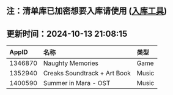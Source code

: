 ## 注：清单库已加密想要入库请使用 ([入库工具](https://github.com/BlankTMing/ManifestAutoUpdate/releases))

## 更新时间：2024-10-13 21:08:15
| AppID | 名称 | 类型  |
| :-------------------- | :----------------------------- | :----------- |
| 1346870 | Naughty Memories| Game |
| 1352940 | Creaks Soundtrack + Art Book| Music |
| 1400590 | Summer in Mara - OST| Music |
